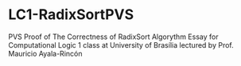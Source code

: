 # LC1-RadixSortPVS
PVS Proof of The Correctness of RadixSort Algorythm
Essay for Computational Logic 1 class at University of Brasília
lectured by Prof. Mauricio Ayala-Rincón
